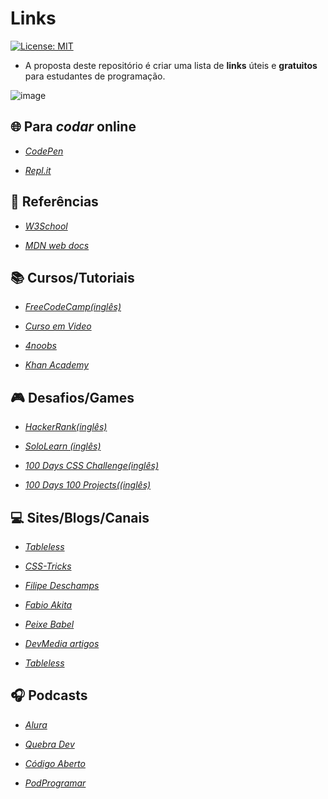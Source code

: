 # Links 

[![License: MIT](https://img.shields.io/badge/License-MIT-yellow.svg)](https://opensource.org/licenses/MIT)



- A proposta deste repositório é criar uma lista de **links** úteis e **gratuitos** para estudantes de programação. 


![image](https://user-images.githubusercontent.com/60116988/122689587-29e78500-d1fa-11eb-851e-05bdaaa94c66.png)

## :globe_with_meridians: **Para *codar* online**

* _[CodePen](https://codepen.io/)_

* _[Repl.it](https://repl.it/)_

##  :bookmark_tabs: **Referências**


* _[W3School](https://www.w3schools.com/)_

* _[MDN web docs](https://developer.mozilla.org/pt-BR/)_


 ## :books: **Cursos/Tutoriais**

* _[FreeCodeCamp(inglês)](https://www.freecodecamp.org/)_

* _[Curso em Video](https://www.cursoemvideo.com/)_

* _[4noobs](https://github.com/he4rt/4noobs)_

* _[Khan Academy](https://pt.khanacademy.org/computing/computer-programming)_



## :video_game: **Desafios/Games**

* _[HackerRank(inglês)](https://www.hackerrank.com/)_

* _[SoloLearn (inglês)](https://www.sololearn.com/)_

* _[100 Days CSS Challenge(inglês)](https://100dayscss.com/)_

* _[100 Days 100 Projects((inglês)](https://www.florin-pop.com/blog/2019/09/100-days-100-projects/)_


## :computer: **Sites/Blogs/Canais**

* _[Tableless](https://tableless.com.br/)_

* _[CSS-Tricks](https://css-tricks.com/)_

* _[Filipe Deschamps](https://filipedeschamps.com.br/)_

* _[Fabio Akita](https://www.youtube.com/channel/UCib793mnUOhWymCh2VJKplQ)_

* _[Peixe Babel](https://www.youtube.com/channel/UCqB90BBr6eNRaJl-kl30Xxw)_

* _[DevMedia artigos](https://www.devmedia.com.br/artigos/)_

* _[Tableless](https://tableless.com.br/)_



## 	:headphones: **Podcasts**

* _[Alura](https://www.alura.com.br/podcasts)_

* _[Quebra Dev](https://quebradev.com.br/)_

* _[Código Aberto](https://www.b9.com.br/shows/codigoaberto/)_

* _[PodProgramar](https://podprogramar.com.br/)_


